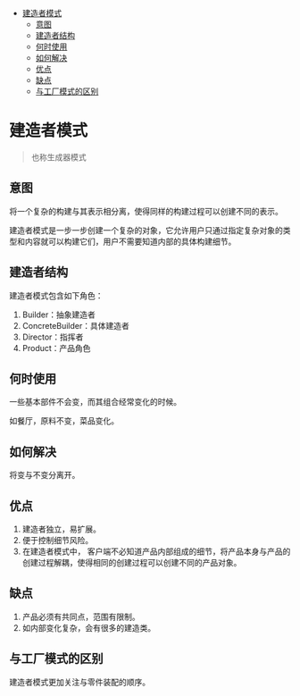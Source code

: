<!-- TOC -->

- [建造者模式](#%E5%BB%BA%E9%80%A0%E8%80%85%E6%A8%A1%E5%BC%8F)
    - [意图](#%E6%84%8F%E5%9B%BE)
    - [建造者结构](#%E5%BB%BA%E9%80%A0%E8%80%85%E7%BB%93%E6%9E%84)
    - [何时使用](#%E4%BD%95%E6%97%B6%E4%BD%BF%E7%94%A8)
    - [如何解决](#%E5%A6%82%E4%BD%95%E8%A7%A3%E5%86%B3)
    - [优点](#%E4%BC%98%E7%82%B9)
    - [缺点](#%E7%BC%BA%E7%82%B9)
    - [与工厂模式的区别](#%E4%B8%8E%E5%B7%A5%E5%8E%82%E6%A8%A1%E5%BC%8F%E7%9A%84%E5%8C%BA%E5%88%AB)

<!-- /TOC -->

# 建造者模式
> 也称生成器模式

## 意图
将一个复杂的构建与其表示相分离，使得同样的构建过程可以创建不同的表示。

建造者模式是一步一步创建一个复杂的对象，它允许用户只通过指定复杂对象的类型和内容就可以构建它们，用户不需要知道内部的具体构建细节。

## 建造者结构
建造者模式包含如下角色：

1. Builder：抽象建造者
1. ConcreteBuilder：具体建造者
1. Director：指挥者
1. Product：产品角色

## 何时使用
一些基本部件不会变，而其组合经常变化的时候。

如餐厅，原料不变，菜品变化。

## 如何解决
将变与不变分离开。


## 优点
1. 建造者独立，易扩展。 
1. 便于控制细节风险。
1. 在建造者模式中， 客户端不必知道产品内部组成的细节，将产品本身与产品的创建过程解耦，使得相同的创建过程可以创建不同的产品对象。

## 缺点
1. 产品必须有共同点，范围有限制。 
2. 如内部变化复杂，会有很多的建造类。

## 与工厂模式的区别 
建造者模式更加关注与零件装配的顺序。